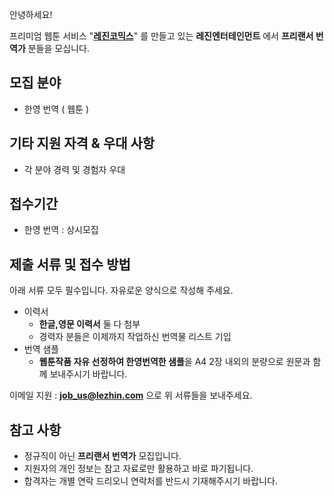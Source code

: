 안녕하세요!

프리미엄 웹툰 서비스 "**[레진코믹스](http://www.lezhin.com)**" 를 만들고 있는 **레진엔터테인먼트** 에서 **프리랜서 번역가** 분들을 모십니다.

## 모집 분야

- 한영 번역 ( 웹툰 )

## 기타 지원 자격 & 우대 사항

- 각 분야 경력 및 경험자 우대

## 접수기간

- 한영 번역 : 상시모집

## 제출 서류 및 접수 방법

아래 서류 모두 필수입니다. 자유로운 양식으로 작성해 주세요.

- 이력서 
  - **한글,영문 이력서** 둘 다 첨부
  - 경력자 분들은 이제까지 작업하신 번역물 리스트 기입
- 번역 샘플 
  - **웹툰작품 자유 선정하여 한영번역한 샘플**을 A4 2장 내외의 분량으로 원문과 함께 보내주시기 바랍니다. 

이메일 지원 : **job_us@lezhin.com** 으로 위 서류들을 보내주세요. 

## 참고 사항

- 정규직이 아닌 **프리랜서 번역가** 모집입니다.
- 지원자의 개인 정보는 참고 자료로만 활용하고 바로 파기됩니다.
- 합격자는 개별 연락 드리오니 연락처를 반드시 기재해주시기 바랍니다.

